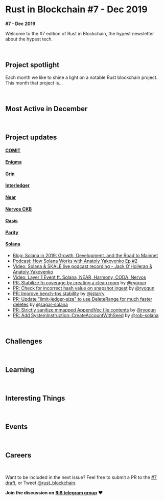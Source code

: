 # Rust in Blockchain #7 - Dec 2019

**#7 - Dec 2019**

Welcome to the #7 edition of Rust in Blockchain, the hypest newsletter about the hypest tech. <!--[Previous: #6](https://rustinblockchain.org/2019/11/07/rust-in-blockchain-5-october-2019/). -->



&nbsp;


## Project spotlight

Each month we like to shine a light on a notable Rust blockchain project. This month that project is…

&nbsp;


## Most Active in December

&nbsp;



## Project updates

#### [**COMIT**](https://comit.network/)


#### [**Enigma**](https://enigma.co/)


#### [**Grin**](https://github.com/mimblewimble/grin)


#### [**Interledger**](https://interledger.org/)


#### [**Near**](https://github.com/nearprotocol/nearcore)


#### [**Nervos CKB**](https://github.com/nervosnetwork/ckb)


#### [**Oasis**](https://github.com/oasislabs)


#### [**Parity** ](https://github.com/paritytech)


#### [**Solana**](https://github.com/solana-labs/solana)

- [Blog: Solana in 2019: Growth, Development, and the Road to Mainnet](https://medium.com/solana-labs/solana-in-2019-growth-development-and-the-road-to-mainnet-16b642fd7fb1)
- [Podcast: How Solana Works with Anatoly Yakovenko Ep #2](https://podcasts.apple.com/us/podcast/how-solana-works-with-anatoly-yakovenko-ep-2/id1476353378?i=1000446769632)
- [Video: Solana & SKALE live podcast recording - Jack O'Holleran & Anatoly Yakovenko](https://www.youtube.com/watch?v=fmVuXfwG6eY&feature=youtu.be)
- [Video: Layer 1 Event ft. Solana, NEAR, Harmony, CODA, Nervos](https://www.youtube.com/watch?v=LEKcBeDcEAY)
- [PR: Stabilize fn coverage by creating a clean room](https://github.com/solana-labs/solana/pull/7576) by [@ryoqun](https://github.com/ryoqun)
- [PR: Check for incorrect hash value on snapshot ingest](https://github.com/solana-labs/solana/pull/7559) by [@ryoqun](https://github.com/ryoqun)
- [PR: Improve bench-tps stability](https://github.com/solana-labs/solana/pull/7537) by [@jstarry](https://github.com/jstarry)
- [PR: Update "limit-ledger-size" to use DeleteRange for much faster deletes](https://github.com/solana-labs/solana/pull/7515) by [@sagar-solana](https://github.com/sagar-solana)
- [PR: Strictly sanitize mmapped AppendVec file contents](https://github.com/solana-labs/solana/pull/7464) by [@ryoqun](https://github.com/ryoqun)
- [PR: Add SystemInstruction::CreateAccountWithSeed](https://github.com/solana-labs/solana/pull/7390) by [@rob-solana](https://github.com/rob-solana)

&nbsp;

## Challenges


&nbsp;

## Learning


&nbsp;

## Interesting Things


&nbsp;

## Events


&nbsp;

## Careers


&nbsp;

Want to be included in the next issue? Feel free to submit a PR to the [#7 draft](), or Tweet [@rust_blockchain](https://twitter.com/rust_blockchain).

**Join the discussion on** [**RiB telegram group**](https://t.me/rustinblockchain) **❤️**

